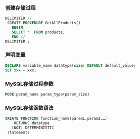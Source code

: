 ### 创建存储过程
```sql
DELIMITER //
 CREATE PROCEDURE GetAllProducts()
   BEGIN
   SELECT *  FROM products;
   END //
DELIMITER ;
```
### 声明变量
```sql
DECLARE variable_name datatype(size) DEFAULT default_value;
SET xxx = xxx;
```
### MySQL存储过程参数
```sql
MODE param_name param_type(param_size)
```
### MySQL存储函数语法
```sql
CREATE FUNCTION function_name(param1,param2,…)
    RETURNS datatype
   [NOT] DETERMINISTIC
 statements
```